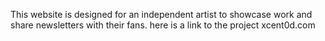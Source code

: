 This website is designed for an independent artist to showcase work and share newsletters with their fans.
here is a link to the project xcent0d.com
